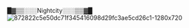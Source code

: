 █▓▒▒░░░Nightcity░░░▒▒▓█ 
![872822c5e50dc71f345416098d29fc3ae5cd26c1-1280x720](https://github.com/name2013/Nightcity-Norecoil-Script/assets/89548498/651ccb2a-ca0f-41a7-bb16-4462ea0822f3)
